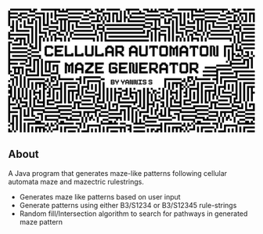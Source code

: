 ![banner](https://github.com/Yannis-S/CellularAutomatonMazeGenerator/blob/master/social-preview.png)

## About
A Java program that generates maze-like patterns following cellular automata maze and mazectric rulestrings.

- Generates maze like patterns based on user input
- Generate patterns using either B3/S1234 or B3/S12345 rule-strings
- Random fill/Intersection algorithm to search for pathways in generated maze pattern
